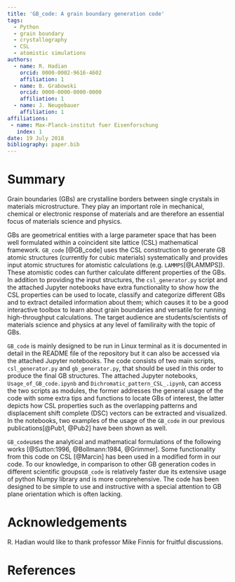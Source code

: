 ```yaml
---
title: 'GB_code: A grain boundary generation code'
tags:
  - Python
  - grain boundary
  - crystallography
  - CSL
  - atomistic simulations
authors:
  - name: R. Hadian
    orcid: 0000-0002-9616-4602
    affiliation: 1
  - name: B. Grabowski
    orcid: 0000-0000-0000-0000
    affiliation: 1
  - name: J. Neugebauer
    affiliation: 1
affiliations:
 - name: Max-Planck-institut fuer Eisenforschung
   index: 1
date: 19 July 2018 
bibliography: paper.bib
---
```


# Summary

Grain boundaries (GBs) are crystalline borders between single crystals in materials microstructure. They play an important 
role in mechanical, chemical or electronic response of materials and are therefore an essential focus of materials science
and physics.

GBs are geometrical entities with a large parameter space that has been well formulated within a coincident site lattice (CSL) mathematical framework. ``GB_code`` [@GB_code] uses the CSL construction to generate GB atomic structures (currently for cubic materials) systematically and provides input atomic structures for atomistic calculations (e.g. ``LAMMPS``[@LAMMPS]). These atomistic codes can further calculate different properties of the GBs. In addition to providing the input structures, the ``csl_generator.py`` script and
the attached Jupyter notebooks have extra functionality to show how the CSL properties can be used to locate, classify and categorize 
different GBs and to extract detailed information about them; which causes it to be a good interactive toolbox to learn 
about grain boundaries and versatile for running high-throughput calculations. The target audience are students/scientists of materials science and physics at any level of familiraity with the topic of GBs. 

``GB_code`` is mainly designed to be run in Linux terminal as it is documented in detail in the README file of the repository
but it can also be accessed via the attached Jupyter notebooks. The code consists of two main scripts, ``csl_generator.py`` and ``gb_generator.py``, that should be used in this order to produce the final GB structures. The attached Jupyter notebooks, ``Usage_of_GB_code.ipynb`` and ``Dichromatic_pattern_CSL_.ipynb``, can access the two scripts as modules, the former addresses the
general usage of the code with some extra tips and functions to locate GBs of interest, the latter depicts how CSL properties such 
as the overlapping patterns and displacement shift complete (DSC) vectors can be extracted and visualized. In the notebooks, two examples of the usage of the ``GB_code`` in our previous publications[@Pub1, @Pub2] have been 
shown as well.

``GB_code``uses the analytical and mathematical formulations of the following works [@Sutton:1996, @Bollmann:1984, @Grimmer]. Some functionality from this code on CSL [@Marcin] has been used in a modified form in our code. To our knowledge, in comparison to other GB generation codes in different scientific groups``GB_code`` is relatively faster due its extensive usage of python Numpy library
and is more comprehensive. The code has been designed to be simple to use and instructive with a special 
attention to GB plane orientation which is often lacking. 


# Acknowledgements

R. Hadian would like to thank professor Mike Finnis for fruitful discussions.


# References
